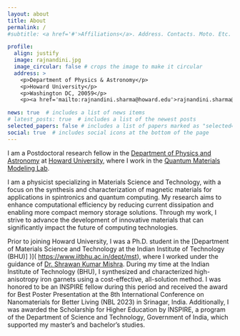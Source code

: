 ```yaml
---
layout: about
title: About
permalink: /
#subtitle: <a href='#'>Affiliations</a>. Address. Contacts. Moto. Etc.

profile:
  align: justify
  image: rajnandini.jpg
  image_circular: false # crops the image to make it circular
  address: >
    <p>Department of Physics & Astronomy</p>
    <p>Howard University</p>
    <p>Washington DC, 20059</p>
    <p><a href='mailto:rajnandini.sharma@howard.edu'>rajnandini.sharma@howard.edu</a></p>

news: true  # includes a list of news items
# latest_posts: true  # includes a list of the newest posts
selected_papers: false # includes a list of papers marked as "selected={true}"
social: true  # includes social icons at the bottom of the page
---
```


I am a Postdoctoral research fellow in the [Department of Physics and Astronomy](https://physics.howard.edu/) at [Howard University](https://howard.edu/), where I work in the [Quantum Materials Modeling Lab](https://sites.google.com/view/sugatachowdhury/home).


I am a physicist specializing in Materials Science and Technology, with a focus on the synthesis and characterization of magnetic materials for applications in spintronics and quantum computing. My research aims to enhance computational efficiency by reducing current dissipation and enabling more compact memory storage solutions. Through my work, I strive to advance the development of innovative materials that can significantly impact the future of computing technologies.

<!--My research aims to address [sustainability, reliability, and efficiency](https://baharanm.github.io/projects/) of machine learning. I am mainly working on improving the <b>big data quality</b>, by developing theoretically rigorous methods to select the most beneficial data for [efficient](projects/#efficiency) and [robust](projects/#robustness) learning. Besides, I am also interested in improving the models and learning algorithms. The resulting methods are broadly applicable for learning from massive datasets across a wide range of applications, such as medical diagnosis and environment sensing.-->

<!-- My research focuses on developing new methods that enable efficient machine learning from massive datasets. More specifically, I am interested in designing techniques that can gain insights from the underlying data structure by utilizing complex and higher-order interactions between data points. The extracted information can be used to efficiently explore and robustly learn from datasets that are too large to be dealt with by traditional approaches. My methods have immediate application to high-impact problems where massive data volumes prohibit efficient learning and inference, such as huge image collections, recommender systems, Web and social services, video and other large data streams. -->


<!--Before joining UCLA, I was a postdoctoral research fellow in Computer Science at [Stanford University](https://www.cs.ucla.edu/) working with [Jure Leskovec](https://cs.stanford.edu/people/jure/). I received my Ph.D. in Computer Science from [ETH Zurich](https://ethz.ch/en.html) advised by [Andreas Krause](https://las.inf.ethz.ch/krausea/). I received an [ETH medal for Outstanding Doctoral Thesis](https://ethz.ch/content/dam/ethz/main/eth-zurich/education/auszeichnungen-preise/files/eth-medaille/medaille-doktorarbeit-2017.pdf), was selected as a [Rising Star in EECS by MIT](https://risingstars18-eecs.mit.edu/participant-mirzasoleiman/), and received an [NSF Career Award](https://samueli.ucla.edu/ucla-computer-scientist-receives-nsf-career-award-to-improve-sustainability-in-machine-learning/). <br /><br />-->


Prior to joining Howard University, I was a Ph.D. student in the [Department of Materials Science and Technology at the Indian Institute of Technology (BHU)] )]( https://www.iitbhu.ac.in/dept/mst), where I worked under the guidance of [Dr. Shrawan Kumar Mishra]( https://www.iitbhu.ac.in/dept/mst/people/shrawanmst). During my time at the Indian Institute of Technology (BHU), I synthesized and characterized high-anisotropy iron garnets using a cost-effective, all-solution method. I was honored to be an INSPIRE fellow during this period and received the award for Best Poster Presentation at the 8th International Conference on Nanomaterials for Better Living (NBL 2023) in Srinagar, India. Additionally, I was awarded the Scholarship for Higher Education by INSPIRE, a program of the Department of Science and Technology, Government of India, which supported my master’s and bachelor’s studies.<br /><br />
